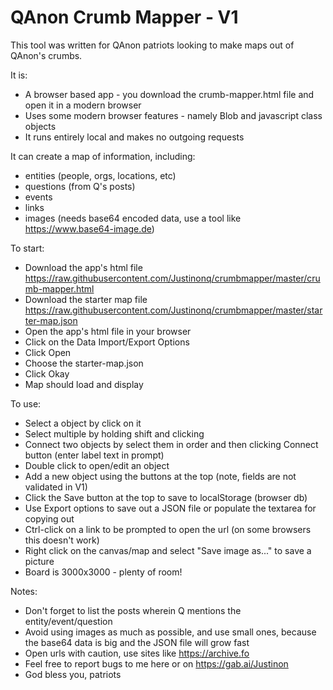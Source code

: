 # QAnon Crumb Mapper - V1

This tool was written for QAnon patriots looking to make maps out of QAnon's crumbs.

It is:
* A browser based app - you download the crumb-mapper.html file and open it in a modern browser
* Uses some modern browser features - namely Blob and javascript class objects
* It runs entirely local and makes no outgoing requests

It can create a map of information, including:
* entities (people, orgs, locations, etc)
* questions (from Q's posts)
* events
* links
* images (needs base64 encoded data, use a tool like https://www.base64-image.de)

To start:
* Download the app's html file https://raw.githubusercontent.com/Justinonq/crumbmapper/master/crumb-mapper.html
* Download the starter map file https://raw.githubusercontent.com/Justinonq/crumbmapper/master/starter-map.json
* Open the app's html file in your browser
* Click on the Data Import/Export Options
* Click Open
* Choose the starter-map.json
* Click Okay
* Map should load and display

To use:
* Select a object by click on it
* Select multiple by holding shift and clicking
* Connect two objects by select them in order and then clicking Connect button (enter label text in prompt)
* Double click to open/edit an object
* Add a new object using the buttons at the top (note, fields are not validated in V1)
* Click the Save button at the top to save to localStorage (browser db)
* Use Export options to save out a JSON file or populate the textarea for copying out
* Ctrl-click on a link to be prompted to open the url (on some browsers this doesn't work)
* Right click on the canvas/map and select "Save image as..." to save a picture
* Board is 3000x3000 - plenty of room!

Notes:
* Don't forget to list the posts wherein Q mentions the entity/event/question
* Avoid using images as much as possible, and use small ones, because the base64 data is big and the JSON file will grow fast
* Open urls with caution, use sites like https://archive.fo
* Feel free to report bugs to me here or on https://gab.ai/Justinon
* God bless you, patriots
